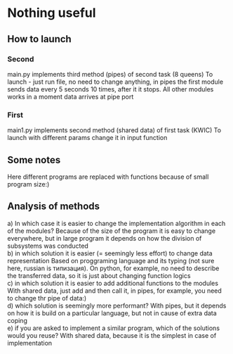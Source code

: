 # Nothing useful
## How to launch
### Second
main.py implements third method (pipes) of second task (8 queens)
To launch - just run file, no need to change anything, in pipes the first module sends data every 5 seconds 10 times, after it it stops. All other modules works in a moment data arrives at pipe port
### First
main1.py implements second method (shared data) of first task (KWIC)
To launch with different params change it in input function
## Some notes
Here different programs are replaced with functions because of small program size:)
## Analysis of methods
a) In which case it is easier to change the implementation algorithm in each of the modules? 
Because of the size of the program it is easy to change everywhere, but in large program it depends on how the division of subsystems was conducted  
b) in which solution it is easier (= seemingly less effort) to change data representation
Based on proggraming language and its typing (not sure here, russian is типизация). On python, for example, no need to describe the transferred data, so it is just about changing function logics  
c) in which solution it is easier to add additional functions to the modules
With shared data, just add and then call it, in pipes, for example, you need to change thr pipe of data:)  
d) which solution is seemingly more performant?
With pipes, but it depends on how it is build on a particular language, but not in cause of extra data coping  
e) if you are asked to implement a similar program, which of the solutions would you reuse?
With shared data, because it is the simplest in case of implementation  
